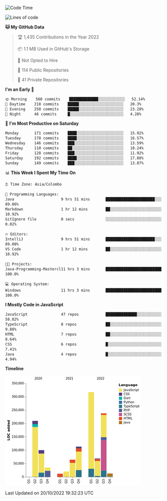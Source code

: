 
<!--START_SECTION:waka-->
![Code Time](http://img.shields.io/badge/Code%20Time-738%20hrs%2059%20mins-blue)

![Lines of code](https://img.shields.io/badge/From%20Hello%20World%20I%27ve%20Written-1%20Million%20lines%20of%20code-blue)

**🐱 My GitHub Data** 

> 🏆 1,435 Contributions in the Year 2022
 > 
> 📦 1.1 MB Used in GitHub's Storage 
 > 
> 🚫 Not Opted to Hire
 > 
> 📜 114 Public Repositories 
 > 
> 🔑 41 Private Repositories  
 > 
**I'm an Early 🐤** 

```text
🌞 Morning    560 commits    █████████████░░░░░░░░░░░░   52.14% 
🌆 Daytime    218 commits    █████░░░░░░░░░░░░░░░░░░░░   20.3% 
🌃 Evening    250 commits    █████░░░░░░░░░░░░░░░░░░░░   23.28% 
🌙 Night      46 commits     █░░░░░░░░░░░░░░░░░░░░░░░░   4.28%

```
📅 **I'm Most Productive on Saturday** 

```text
Monday       171 commits    ████░░░░░░░░░░░░░░░░░░░░░   15.92% 
Tuesday      178 commits    ████░░░░░░░░░░░░░░░░░░░░░   16.57% 
Wednesday    146 commits    ███░░░░░░░░░░░░░░░░░░░░░░   13.59% 
Thursday     110 commits    ██░░░░░░░░░░░░░░░░░░░░░░░   10.24% 
Friday       128 commits    ███░░░░░░░░░░░░░░░░░░░░░░   11.92% 
Saturday     192 commits    ████░░░░░░░░░░░░░░░░░░░░░   17.88% 
Sunday       149 commits    ███░░░░░░░░░░░░░░░░░░░░░░   13.87%

```


📊 **This Week I Spent My Time On** 

```text
⌚︎ Time Zone: Asia/Colombo

💬 Programming Languages: 
Java                     9 hrs 51 mins       ██████████████████████░░░   89.06% 
Markdown                 1 hr 12 mins        ██░░░░░░░░░░░░░░░░░░░░░░░   10.92% 
GitIgnore file           0 secs              ░░░░░░░░░░░░░░░░░░░░░░░░░   0.02%

🔥 Editors: 
IntelliJ                 9 hrs 51 mins       ██████████████████████░░░   89.08% 
VS Code                  1 hr 12 mins        ██░░░░░░░░░░░░░░░░░░░░░░░   10.92%

🐱‍💻 Projects: 
Java-Programming-Mastercl11 hrs 3 mins       █████████████████████████   100.0%

💻 Operating System: 
Windows                  11 hrs 3 mins       █████████████████████████   100.0%

```

**I Mostly Code in JavaScript** 

```text
JavaScript               47 repos            ██████████████░░░░░░░░░░░   58.02% 
TypeScript               8 repos             ██░░░░░░░░░░░░░░░░░░░░░░░   9.88% 
HTML                     7 repos             ██░░░░░░░░░░░░░░░░░░░░░░░   8.64% 
CSS                      6 repos             █░░░░░░░░░░░░░░░░░░░░░░░░   7.41% 
Java                     4 repos             █░░░░░░░░░░░░░░░░░░░░░░░░   4.94%

```


**Timeline**

![Chart not found](https://raw.githubusercontent.com/ccweerasinghe1994/ccweerasinghe1994/master/charts/bar_graph.png) 


 Last Updated on 20/10/2022 19:32:23 UTC
<!--END_SECTION:waka-->

